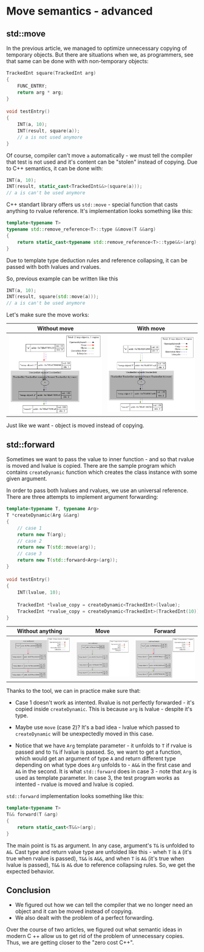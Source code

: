 # Move semantics - advanced

## std::move

In the previous article, we managed to optimize unnecessary copying of temporary objects. But there are situations when we, as programmers, see that same can be done with with non-temporary objects:

```c++
TrackedInt square(TrackedInt arg)
{
    FUNC_ENTRY;
    return arg * arg;
}

void testEntry()
{
    INT(a, 10);
    INT(result, square(a));
    // a is not used anymore
}
```

Of course, compiler can't move `a` automatically - we must tell the compiler that test is not used and it's content can be "stolen" instead of copying. Due to C++ semantics, it can be done with:

```c++
INT(a, 10);
INT(result, static_cast<TrackedInt&&>(square(a)));
// a is can't be used anymore
```

C++ standart library offers us `std::move` - special function that casts anything to rvalue reference. It's implementation looks something like this:

```c++
template<typename T>
typename std::remove_reference<T>::type &&move(T &&arg)
{
    return static_cast<typename std::remove_reference<T>::type&&>(arg);
}
```

Due to template type deduction rules and reference collapsing, it can be passed with both lvalues and rvalues.

So, previous example can be written like this
```c++
INT(a, 10);
INT(result, square(std::move(a)));
// a is can't be used anymore
```

Let's make sure the move works:

| Without move                    | With move                    |
| ------------------------------  | ---------------------------- |
| ![](../images/without_move.png) | ![](../images/with_move.png) |

Just like we want - object is moved instead of copying.

## std::forward

Sometimes we want to pass the value to inner function - and so that rvalue is moved and lvalue is copied. There are the sample program which contains `createDynamic` function which creates the class instance with some given argument.

In order to pass both lvalues and rvalues, we use an universal reference. There are three attempts to implement argument forwarding:

```c++
template<typename T, typename Arg>
T *createDynamic(Arg &&arg)
{
    // case 1
    return new T(arg);
    // case 2
    return new T(std::move(arg));
    // case 3
    return new T(std::forward<Arg>(arg));
}

void testEntry()
{
    INT(lvalue, 10);

    TrackedInt *lvalue_copy = createDynamic<TrackedInt>(lvalue);
    TrackedInt *rvalue_copy = createDynamic<TrackedInt>(TrackedInt(10));
}
```

| Without anything                | Move                                    | Forward                         |
| ------------------------------  | --------------------------------------- | ------------------------------- |
| ![](../images/without_forward.png) | ![](../images/move_instead_forward.png) | ![](../images/with_forward.png) |

Thanks to the tool, we can in practice make sure that:

- Case 1 doesn't work as intented. Rvalue is not perfectly forwarded - it's copied inside `createDynamic`. This is because `arg` is lvalue - despite it's type.

- Maybe use `move` (case 2)? It's a bad idea - lvalue which passed to `createDynamic` will be unexpectedly moved in this case.

- Notice that we have `Arg` template parameter - it unfolds to `T` if rvalue is passed and to `T&` if lvalue is passed. So, we want to get a function, which would get an argument of type `A` and return different type depending on what type does `Arg` unfolds to - `A&&` in the first case and `A&` in the second. It is what `std::forward` does in case 3 - note that `Arg` is used as template parameter. In case 3, the test program works as intented - rvalue is moved and lvalue is copied.

`std::forward` implementation looks something like this:

```c++
template<typename T>
T&& forward(T &arg)
{
    return static_cast<T&&>(arg);
}
```

The main point is `T&` as argument. In any case, argument's `T&` is unfolded to `A&`. Cast type and return value type are unfolded like this - wheh `T` is `A` (it's true when rvalue is passed), `T&&` is `A&&`, and when `T` is `A&` (it's true when lvalue is passed), `T&&` is `A&` due to reference collapsing rules. So, we get the expected behavior.

## Conclusion

- We figured out how we can tell the compiler that we no longer need an object and it can be moved instead of copying.
- We also dealt with the problem of a perfect forwarding.

Over the course of two articles, we figured out what semantic ideas in modern C ++ allow us to get rid of the problem of unnecessary copies. Thus, we are getting closer to the "zero cost C++".
